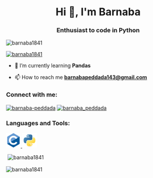 <h1 align="center">Hi 👋, I'm Barnaba</h1>
<h3 align="center">Enthusiast to code in Python</h3>

<p align="left"> <img src="https://komarev.com/ghpvc/?username=barnaba1841&label=Profile%20views&color=0e75b6&style=flat" alt="barnaba1841" /> </p>

<p align="left"> <a href="https://github.com/ryo-ma/github-profile-trophy"><img src="https://github-profile-trophy.vercel.app/?username=barnaba1841" alt="barnaba1841" /></a> </p>

- 🌱 I’m currently learning **Pandas**

- 📫 How to reach me **barnabapeddada143@gmail.com**

<h3 align="left">Connect with me:</h3>
<p align="left">
<a href="https://linkedin.com/in/barnaba-peddada" target="blank"><img align="center" src="https://raw.githubusercontent.com/rahuldkjain/github-profile-readme-generator/master/src/images/icons/Social/linked-in-alt.svg" alt="barnaba-peddada" height="30" width="40" /></a>
<a href="https://instagram.com/barnaba_peddada" target="blank"><img align="center" src="https://raw.githubusercontent.com/rahuldkjain/github-profile-readme-generator/master/src/images/icons/Social/instagram.svg" alt="barnaba_peddada" height="30" width="40" /></a>
</p>

<h3 align="left">Languages and Tools:</h3>
<p align="left"> <a href="https://www.cprogramming.com/" target="_blank" rel="noreferrer"> <img src="https://raw.githubusercontent.com/devicons/devicon/master/icons/c/c-original.svg" alt="c" width="40" height="40"/> </a> <a href="https://www.python.org" target="_blank" rel="noreferrer"> <img src="https://raw.githubusercontent.com/devicons/devicon/master/icons/python/python-original.svg" alt="python" width="40" height="40"/> </a> </p>

<p>&nbsp;<img align="center" src="https://github-readme-stats.vercel.app/api?username=barnaba1841&show_icons=true&locale=en" alt="barnaba1841" /></p>

<p><img align="center" src="https://github-readme-streak-stats.herokuapp.com/?user=barnaba1841&" alt="barnaba1841" /></p>

